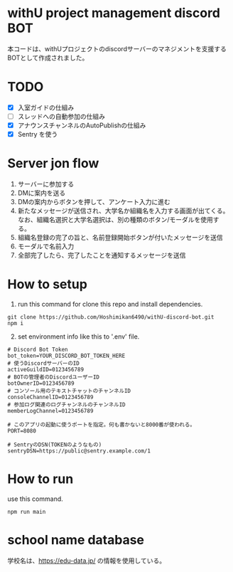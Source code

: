 # withU project management discord BOT
本コードは、withUプロジェクトのdiscordサーバーのマネジメントを支援するBOTとして作成されました。

# TODO
- [x] 入室ガイドの仕組み
- [ ] スレッドへの自動参加の仕組み
- [x] アナウンスチャンネルのAutoPublishの仕組み
- [x] Sentry を使う

# Server jon flow
1. サーバーに参加する
2. DMに案内を送る
3. DMの案内からボタンを押して、アンケート入力に進む
4. 新たなメッセージが送信され、大学名か組織名を入力する画面が出てくる。  
なお、組織名選択と大学名選択は、別の種類のボタン/モーダルを使用する。
5. 組織名登録の完了の旨と、名前登録開始ボタンが付いたメッセージを送信
6. モーダルで名前入力
7. 全部完了したら、完了したことを通知するメッセージを送信

# How to setup
1. run this command for clone this repo and install dependencies.
```
git clone https://github.com/Hoshimikan6490/withU-discord-bot.git
npm i
```
2. set environment info like this to '.env' file.
```
# Discord Bot Token
bot_token=YOUR_DISCORD_BOT_TOKEN_HERE
# 使うDiscordサーバーのID
activeGuildID=0123456789
# BOTの管理者のDiscordユーザーID
botOwnerID=0123456789
# コンソール用のテキストチャットのチャンネルID
consoleChannelID=0123456789
# 参加ログ関連のログチャンネルのチャンネルID
memberLogChannel=0123456789

# このアプリの起動に使うポートを指定。何も書かないと8000番が使われる。
PORT=8080

# SentryのDSN(TOKENのようなもの)
sentryDSN=https://public@sentry.example.com/1
```

# How to run
use this command.
```
npm run main
```

# school name database
学校名は、https://edu-data.jp/ の情報を使用している。 